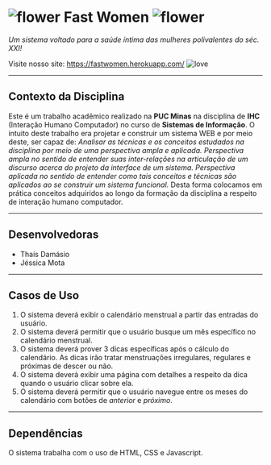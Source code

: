 # ![flower][logo] Fast Women ![flower][logo]
*Um sistema voltado para a saúde íntima das mulheres polivalentes do séc. XXI!*

Visite nosso site: https://fastwomen.herokuapp.com/ ![love][heart]
***
Contexto da Disciplina
------
Este é um trabalho acadêmico realizado na **PUC Minas** na disciplina de **IHC** (Interação Humano Computador) 
no curso de **Sistemas de Informação**.
O intuito deste trabalho era projetar e construir um sistema WEB e por meio deste, ser capaz de:
*Analisar as técnicas e os conceitos estudados na disciplina por meio de uma
perspectiva ampla e aplicada. Perspectiva ampla no sentido de entender suas inter-relações na articulação
de um discurso acerca do projeto da interface de um sistema. Perspectiva aplicada no sentido de entender
como tais conceitos e técnicas são aplicados ao se construir um sistema funcional.*
Desta forma colocamos em prática conceitos adquiridos ao longo da formação da disciplina a respeito de interação
humano computador.
***
Desenvolvedoras
------
* Thaís Damásio
* Jéssica Mota
***
Casos de Uso
------
1. O sistema deverá exibir o calendário menstrual a partir das entradas do usuário.
2. O sistema deverá permitir que o usuário busque um mês específico no calendário menstrual.
3. O sistema deverá prover 3 dicas específicas após o cálculo do calendário. As dicas irão tratar
menstruações irregulares, regulares e próximas de descer ou não.
4. O sistema deverá exibir uma página com detalhes a respeito da dica quando o usuário clicar sobre ela.
5. O sistema deverá permitir que o usuário navegue entre os meses do calendário com botões de *anterior* e *próximo*.
***
Dependências
------
O sistema trabalha com o uso de HTML, CSS e Javascript.

[logo]: https://img.icons8.com/office/16/000000/spring.png "Flower"
[heart]: https://img.icons8.com/material-two-tone/24/000000/novel.png "Heart"
